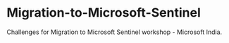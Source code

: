 # Migration-to-Microsoft-Sentinel
Challenges for Migration to Microsoft Sentinel workshop - Microsoft India.
